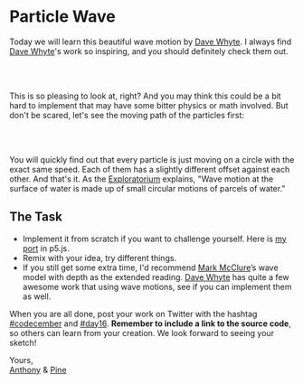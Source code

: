 # Particle Wave

Today we will learn this beautiful wave motion by [Dave Whyte](https://beesandbombs.tumblr.com/post/45513650541/orbiters). I always find [Dave Whyte](https://twitter.com/beesandbombs)'s work so inspiring, and you should definitely check them out.

<br>
<sketch-day-16-1 />
<br>

This is so pleasing to look at, right? And you may think this could be a bit hard to implement that may have some bitter physics or math involved. But don't be scared, let's see the moving path of the particles first:

<br>
<sketch-day-16-2 />
<br>

You will quickly find out that every particle is just moving on a circle with the exact same speed. Each of them has a slightly different offset against each other. And that's it. As the [Exploratorium](https://twitter.com/exploratorium/status/670667375172329472) explains, "Wave motion at the surface of water is made up of small circular motions of parcels of water."

## The Task

- Implement it from scratch if you want to challenge yourself. Here is [my port](https://editor.p5js.org/antfu/sketches/fh358UZsZ) in p5.js.
- Remix with your idea, try different things.
- If you still get some extra time, I'd recommend [Mark McClure](https://observablehq.com/@mcmcclur/water-waves)’s wave model with depth as the extended reading. [Dave Whyte](https://twitter.com/beesandbombs) has quite a few awesome work that using wave motions, see if you can implement them as well.

When you are all done, post your work on Twitter with the hashtag [#codecember](https://twitter.com/hashtag/codecember) and [#day16](https://twitter.com/hashtag/day16). **Remember to include a link to the source code**, so others can learn from your creation. We look forward to seeing your sketch!

Yours, <br>
[Anthony](https://twitter.com/antfu7) & [Pine](https://twitter.com/octref)

